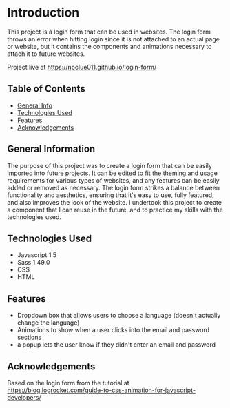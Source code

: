 # Introduction
This project is a login form that can be used in websites. The login form throws an error when hitting login since it is not attached to an actual page or website, but it contains the components and animations necessary to attach it to future websites.

Project live at https://noclue011.github.io/login-form/

## Table of Contents
* [General Info](#general-information)
* [Technologies Used](#technologies-used)
* [Features](#features)
* [Acknowledgements](#acknowledgements)


## General Information
The purpose of this project was to create a login form that can be easily imported into future projects. It can be edited to fit the theming and usage requirements for various types of websites, and any features can be easily added or removed as necessary. The login form strikes a balance between functionality and aesthetics, ensuring that it's easy to use, fully featured, and also improves the look of the website. I undertook this project to create a component that I can reuse in the future, and to practice my skills with the technologies used.


## Technologies Used
* Javascript 1.5
* Sass 1.49.0
* CSS
* HTML


## Features
* Dropdown box that allows users to choose a language (doesn't actually change the language)
* Animations to show  when a user clicks into the email and password sections
* a popup lets the user know if they didn't enter an email and password


## Acknowledgements
Based on the login form from the tutorial at https://blog.logrocket.com/guide-to-css-animation-for-javascript-developers/

